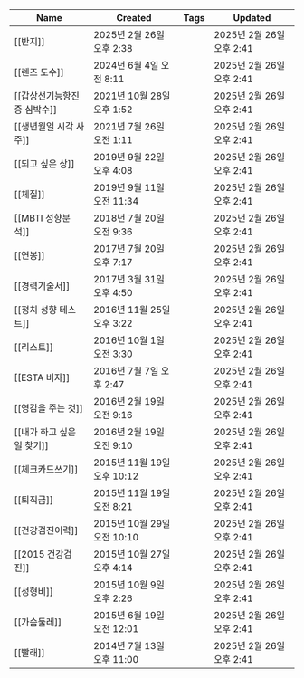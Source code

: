 |Name|Created|Tags|Updated|
|---|---|---|---|
|[[반지]]|2025년 2월 26일 오후 2:38||2025년 2월 26일 오후 2:41|
|[[렌즈 도수]]|2024년 6월 4일 오전 8:11||2025년 2월 26일 오후 2:41|
|[[갑상선기능항진증 심박수]]|2021년 10월 28일 오후 1:52||2025년 2월 26일 오후 2:41|
|[[생년월일 시각 사주]]|2021년 7월 26일 오전 1:11||2025년 2월 26일 오후 2:41|
|[[되고 싶은 상]]|2019년 9월 22일 오후 4:08||2025년 2월 26일 오후 2:41|
|[[체질]]|2019년 9월 11일 오전 11:34||2025년 2월 26일 오후 2:41|
|[[MBTI 성향분석]]|2018년 7월 20일 오전 9:36||2025년 2월 26일 오후 2:41|
|[[연봉]]|2017년 7월 20일 오후 7:17||2025년 2월 26일 오후 2:41|
|[[경력기술서]]|2017년 3월 31일 오후 4:50||2025년 2월 26일 오후 2:41|
|[[정치 성향 테스트]]|2016년 11월 25일 오후 3:22||2025년 2월 26일 오후 2:41|
|[[리스트]]|2016년 10월 1일 오전 3:30||2025년 2월 26일 오후 2:41|
|[[ESTA 비자]]|2016년 7월 7일 오후 2:47||2025년 2월 26일 오후 2:41|
|[[영감을 주는 것]]|2016년 2월 19일 오전 9:16||2025년 2월 26일 오후 2:41|
|[[내가 하고 싶은 일 찾기]]|2016년 2월 19일 오전 9:10||2025년 2월 26일 오후 2:41|
|[[체크카드쓰기]]|2015년 11월 19일 오후 10:12||2025년 2월 26일 오후 2:41|
|[[퇴직금]]|2015년 11월 19일 오전 8:21||2025년 2월 26일 오후 2:41|
|[[건강검진이력]]|2015년 10월 29일 오전 10:10||2025년 2월 26일 오후 2:41|
|[[2015 건강검진]]|2015년 10월 27일 오후 4:14||2025년 2월 26일 오후 2:41|
|[[성형비]]|2015년 10월 9일 오후 2:26||2025년 2월 26일 오후 2:41|
|[[가슴둘레]]|2015년 6월 19일 오전 12:01||2025년 2월 26일 오후 2:41|
|[[빨래]]|2014년 7월 13일 오후 11:00||2025년 2월 26일 오후 2:41|